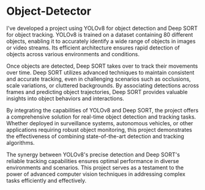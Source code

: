 # Object-Detector

I've developed a project using YOLOv8 for object detection and Deep SORT for object tracking. YOLOv8 is trained on a dataset containing 80 different objects, enabling it to accurately identify a wide range of objects in images or video streams. Its efficient architecture ensures rapid detection of objects across various environments and conditions.

Once objects are detected, Deep SORT takes over to track their movements over time. Deep SORT utilizes advanced techniques to maintain consistent and accurate tracking, even in challenging scenarios such as occlusions, scale variations, or cluttered backgrounds. By associating detections across frames and predicting object trajectories, Deep SORT provides valuable insights into object behaviors and interactions.

By integrating the capabilities of YOLOv8 and Deep SORT, the project offers a comprehensive solution for real-time object detection and tracking tasks. Whether deployed in surveillance systems, autonomous vehicles, or other applications requiring robust object monitoring, this project demonstrates the effectiveness of combining state-of-the-art detection and tracking algorithms.

The synergy between YOLOv8's precise detection and Deep SORT's reliable tracking capabilities ensures optimal performance in diverse environments and scenarios. This project serves as a testament to the power of advanced computer vision techniques in addressing complex tasks efficiently and effectively.